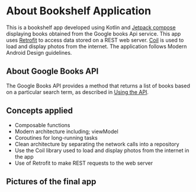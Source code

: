 # About Bookshelf Application
This is a bookshelf app developed using Kotlin and [Jetpack compose](https://developer.android.com/jetpack/compose) 
displaying books obtained from the Google books Api service. This app uses [Retrofit](https://square.github.io/retrofit/) 
to access data stored on a REST web server. [Coil](https://coil-kt.github.io/coil/) is used to load and display 
photos from the internet. The application follows Modern Android Design guidelines.

## About Google Books API
The Google Books API provides a method that returns a list of books based on a particular search 
term, as described in [Using the API](https://developers.google.com/books/docs/v1/using?authuser=1#PerformingSearch).

## Concepts applied
- Composable functions
- Modern architecture including; viewModel
- Coroutines for long-running tasks
- Clean architecture by separating the network calls into a repository
- Use the Coil library used to load and display photos from the internet in the app
- Use of Retrofit to make REST requests to the web server

## Pictures of the final app
